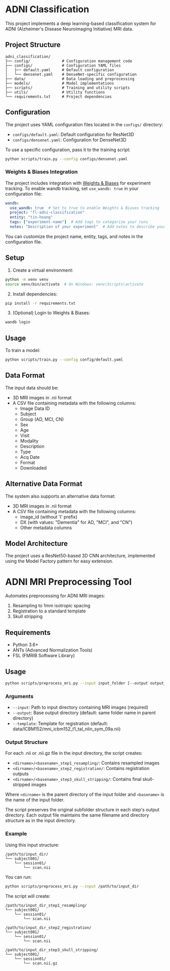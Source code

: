 # ADNI Classification

This project implements a deep learning-based classification system for ADNI (Alzheimer's Disease Neuroimaging Initiative) MRI data.

## Project Structure

```
adni_classification/
├── config/              # Configuration management code
├── configs/             # Configuration YAML files
│   ├── default.yaml     # Default configuration
│   └── densenet.yaml    # DenseNet-specific configuration
├── data/                # Data loading and preprocessing
├── models/              # Model implementations
├── scripts/             # Training and utility scripts
├── utils/               # Utility functions
└── requirements.txt     # Project dependencies
```

## Configuration

The project uses YAML configuration files located in the `configs/` directory:

- `configs/default.yaml`: Default configuration for ResNet3D
- `configs/densenet.yaml`: Configuration for DenseNet3D

To use a specific configuration, pass it to the training script:

```bash
python scripts/train.py --config configs/densenet.yaml
```

### Weights & Biases Integration

The project includes integration with [Weights & Biases](https://wandb.ai/) for experiment tracking. To enable wandb tracking, set `use_wandb: true` in your configuration file:

```yaml
wandb:
  use_wandb: true  # Set to true to enable Weights & Biases tracking
  project: "fl-adni-classification"
  entity: "tin-hoang"
  tags: ["experiment-name"]  # Add tags to categorize your runs
  notes: "Description of your experiment"  # Add notes to describe your experiment
```

You can customize the project name, entity, tags, and notes in the configuration file.

## Setup

1. Create a virtual environment:
```bash
python -m venv venv
source venv/bin/activate  # On Windows: venv\Scripts\activate
```

2. Install dependencies:
```bash
pip install -r requirements.txt
```

3. (Optional) Login to Weights & Biases:
```bash
wandb login
```

## Usage

To train a model:
```bash
python scripts/train.py --config config/default.yaml
```

## Data Format

The input data should be:
- 3D MRI images in .nii format
- A CSV file containing metadata with the following columns:
  - Image Data ID
  - Subject
  - Group (AD, MCI, CN)
  - Sex
  - Age
  - Visit
  - Modality
  - Description
  - Type
  - Acq Date
  - Format
  - Downloaded

## Alternative Data Format

The system also supports an alternative data format:
- 3D MRI images in .nii format
- A CSV file containing metadata with the following columns:
  - image_id (without 'I' prefix)
  - DX (with values: "Dementia" for AD, "MCI", and "CN")
  - Other metadata columns

## Model Architecture

The project uses a ResNet50-based 3D CNN architecture, implemented using the Model Factory pattern for easy extension.

# ADNI MRI Preprocessing Tool

Automates preprocessing for ADNI MRI images:
1. Resampling to 1mm isotropic spacing
2. Registration to a standard template
3. Skull stripping

## Requirements

- Python 3.6+
- ANTs (Advanced Normalization Tools)
- FSL (FMRIB Software Library)

## Usage

```bash
python scripts/preprocess_mri.py --input input_folder [--output output_dir] [--template template.nii.gz]
```

### Arguments

- `--input`: Path to input directory containing MRI images (required)
- `--output`: Base output directory (default: same folder name in parent directory)
- `--template`: Template for registration (default: data/ICBM152/mni_icbm152_t1_tal_nlin_sym_09a.nii)

### Output Structure

For each .nii or .nii.gz file in the input directory, the script creates:

- `<dirname>/<basename>_step1_resampling/`: Contains resampled images
- `<dirname>/<basename>_step2_registration/`: Contains registration outputs
- `<dirname>/<basename>_step3_skull_stripping/`: Contains final skull-stripped images

Where `<dirname>` is the parent directory of the input folder and `<basename>` is the name of the input folder.

The script preserves the original subfolder structure in each step's output directory.
Each output file maintains the same filename and directory structure as in the input directory.

### Example

Using this input structure:
```
/path/to/input_dir/
└── subject001/
    └── session01/
        └── scan.nii
```

You can run:
```bash
python scripts/preprocess_mri.py --input /path/to/input_dir
```

The script will create:
```
/path/to/input_dir_step1_resampling/
└── subject001/
    └── session01/
        └── scan.nii

/path/to/input_dir_step2_registration/
└── subject001/
    └── session01/
        └── scan.nii

/path/to/input_dir_step3_skull_stripping/
└── subject001/
    └── session01/
        └── scan.nii.gz
```
